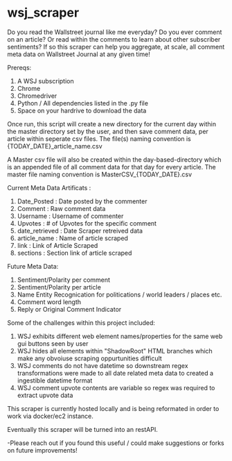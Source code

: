 # wsj_scraper
Do you read the Wallstreet journal like me everyday?
Do you ever comment on an article? Or read within the comments to learn about other subscriber sentiments?
If so this scraper can help you aggregate, at scale, all comment meta data on Wallstreet Journal at any given time! 

Prereqs:

1) A WSJ subscription
2) Chrome 
3) Chromedriver
4) Python / All dependencies listed in the .py file
5) Space on your hardrive to download the data


Once run, this script will create a new directory for the current day within the master directory set by the user, and then save comment data, per article within seperate csv files. The file(s) naming convention is {TODAY_DATE}_article_name.csv

A Master csv file will also be created within the day-based-directory which is an appended file of all comment data for that day for every article.
The master file naming convention is MasterCSV_{TODAY_DATE}.csv

Current Meta Data Artificats :

1) Date_Posted : Date posted by the commenter 
2) Comment : Raw comment data
3) Username	: Username of commenter
5) Upvotes	: # of Upvotes for the specific comment
6) date_retrieved	: Date Scraper retreived data
7) article_name	: Name of article scraped
8) link	: Link of Article Scraped
9) sections	: Section link of article scraped

Future Meta Data:

1) Sentiment/Polarity per comment
2) Sentiment/Polarity per article
3) Name Entity Recognication for politications / world leaders / places etc.
4) Comment word length
5) Reply or Original Comment Indicator

Some of the challenges within this project included:

1) WSJ exhibits different web element names/properties for the same web gui buttons seen by user
2) WSJ hides all elements within "ShadowRoot" HTML branches which make any obvoiuse scraping oppurtunities difficult
3) WSJ comments do not have datetime so downstream regex transformations were made to all date related meta data to created a ingestible datetime format
4) WSJ comment upvote contents are variable so regex was required to extract upvote data

This scraper is currently hosted locally and is being reformated in order to work via docker/ec2 instance. 

Eventually this scraper will be turned into an restAPI.

-Please reach out if you found this useful / could make suggestions or forks on future improvements!

